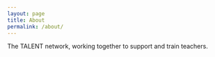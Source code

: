 ```yaml
---
layout: page
title: About
permalink: /about/
---
```


The TALENT network, working together to support and train teachers.